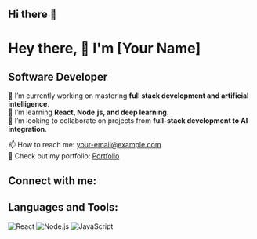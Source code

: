 ## Hi there 👋

<!--
**Yashu11042003/Yashu11042003** is a ✨ _special_ ✨ repository because its `README.md` (this file) appears on your GitHub profile.

Here are some ideas to get you started:

- 🔭 I’m currently working on ...
- 🌱 I’m currently learning ...
- 👯 I’m looking to collaborate on ...
- 🤔 I’m looking for help with ...
- 💬 Ask me about ...
- 📫 How to reach me: ...
- 😄 Pronouns: ...
- ⚡ Fun fact: ...
-->

# Hey there, 👋 I'm [Your Name]

## Software Developer

🚀 I’m currently working on mastering **full stack development and artificial intelligence**.  
🌱 I’m learning **React, Node.js, and deep learning**.  
🤝 I’m looking to collaborate on projects from **full-stack development to AI integration**.  

📫 How to reach me: [your-email@example.com](mailto:your-email@example.com)  
🔗 Check out my portfolio: [Portfolio](https://your-portfolio-link.com)

## Connect with me:


## Languages and Tools:
![React](https://img.shields.io/badge/React-20232A?style=flat&logo=react)
![Node.js](https://img.shields.io/badge/Node.js-43853D?style=flat&logo=node.js)
![JavaScript](https://img.shields.io/badge/JavaScript-F7DF1E?style=flat&logo=javascript)
